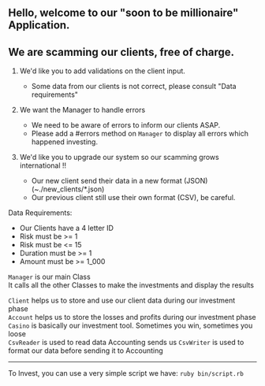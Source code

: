 ## Hello, welcome to our "soon to be millionaire" Application.  
## We are scamming our clients, free of charge.  

1. We'd like you to add validations on the client input. 
   - Some data from our clients is not correct, please consult "Data requirements"

2. We want the Manager to handle errors
   - We need to be aware of errors to inform our clients ASAP.
   - Please add a #errors method on `Manager` to display all errors which happened investing.

3. We'd like you to upgrade our system so our scamming grows international !!
   - Our new client send their data in a new format (JSON) (~./new_clients/*.json)
   - Our previous client still use their own format (CSV), be careful.


Data Requirements:
- Our Clients have a 4 letter ID
- Risk must be >= 1
- Risk must be <= 15
- Duration must be >= 1
- Amount must be >= 1_000

`Manager` is our main Class  
It calls all the other Classes to make the investments and display the results  

`Client` helps us to store and use our client data during our investment phase  
`Account` helps us to store the losses and profits during our investment phase  
`Casino` is basically our investment tool. Sometimes you win, sometimes you loose  
`CsvReader` is used to read data Accounting sends us
`CsvWriter` is used to format our data before sending it to Accounting

_____

To Invest, you can use a very simple script we have: `ruby bin/script.rb`
